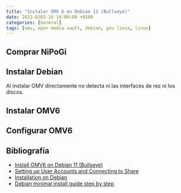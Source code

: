 ```yaml
---
title: "Instalar OMV 6 en Debian 11 (Bullseye)"
date: 2022-0203-16 10:00:00 +0100
categories: [General]
tags: [omv, open media vault, debian, gnu linux, linux]
---
```


## Comprar NiPoGi

## Instalar Debian

Al instalar OMV directamente no detecta ni las interfaces de rez ni los discos.

## Instalar OMV6

## Configurar OMV6


## Bibliografía

- [Install OMV6 on Debian 11 (Bullseye)](https://forum.openmediavault.org/index.php?thread/39490-install-omv6-on-debian-11-bullseye/)
- [Setting up User Accounts and Connecting to Share](https://ubuntu.com/tutorials/install-and-configure-samba#4-setting-up-user-accounts-and-connecting-to-share)
- [Installation on Debian](https://openmediavault.readthedocs.io/en/5.x/installation/on_debian.html)
- [Debian minimal install guide step by step](https://www.pcsuggest.com/debian-minimal-install-guide/)